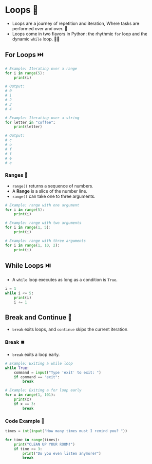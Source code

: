 # Loops 🔄

- Loops are a journey of repetition and iteration, Where tasks are performed over and over. 🔄
- Loops come in two flavors in Python: the rhythmic `for` loop and the dynamic `while` loop. 🤹‍♂️


## For Loops ⏭️

```python
# Example: Iterating over a range
for i in range(5):
    print(i)

# Output:
# 0
# 1
# 2
# 3
# 4

# Example: Iterating over a string
for letter in "coffee":
    print(letter)

# Output:
# c
# o
# f
# f
# e
# e
```

### Ranges 🔢

- `range()` returns a sequence of numbers.
- A **Range** is a slice of the number line.
- `range()` can take one to three arguments.

```python
# Example: range with one argument
for i in range(5):
    print(i)

# Example: range with two arguments
for i in range(1, 5):
    print(i)

# Example: range with three arguments
for i in range(1, 10, 2):
    print(i)
```

## While Loops ⏯️

- A `while` loop executes as long as a condition is `True`.

```python
i = 1
while i <= 5:
    print(i)
    i += 1
```

## Break and Continue 🚦

- `break` exits loops, and `continue` skips the current iteration.

### Break ⏹️

- `break` exits a loop early.

```python
# Example: Exiting a while loop
while True:
    command = input("Type 'exit' to exit: ")
    if command == "exit":
        break

# Example: Exiting a for loop early
for x in range(1, 101):
    print(x)
    if x == 3:
        break
```

### Code Example 📝

```python
times = int(input("How many times must I remind you? "))

for time in range(times):
    print("CLEAN UP YOUR ROOM!")
    if time >= 3:
        print("Do you even listen anymore?")
        break
```
